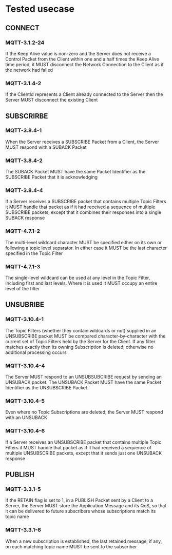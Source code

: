 # Tested usecase

## CONNECT

### MQTT-3.1.2-24 
If the Keep Alive value is non-zero and the Server does not receive a Control 
Packet from the Client within one and a half times the Keep Alive time period, 
it MUST disconnect the Network Connection to the Client as if the network had 
failed
### MQTT-3.1.4-2
If the ClientId represents a Client already connected to the Server then the 
Server MUST disconnect the existing Client


## SUBSCRIRBE

### MQTT-3.8.4-1
When the Server receives a SUBSCRIBE Packet from a Client, the Server MUST 
respond with a SUBACK Packet
### MQTT-3.8.4-2
The SUBACK Packet MUST have the same Packet Identifier as the SUBSCRIBE 
Packet that it is acknowledging
### MQTT-3.8.4-4
If a Server receives a SUBSCRIBE packet that contains multiple Topic Filters it 
MUST handle that packet as if it had received a sequence of multiple SUBSCRIBE 
packets, except that it combines their responses into a single SUBACK response 
### MQTT-4.7.1-2
The multi-level wildcard character MUST be specified either on its own or 
following a topic level separator. In either case it MUST be the last character 
specified in the Topic Filter 
### MQTT-4.7.1-3
The single-level wildcard can be used at any level in the Topic Filter, 
including first and last levels. Where it is used it MUST occupy an entire level 
of the filter


## UNSUBRIBE
### MQTT-3.10.4-1
The Topic Filters (whether they contain wildcards or not) supplied in an 
UNSUBSCRIBE packet MUST be compared character-by-character with the current 
set of Topic Filters held by the Server for the Client. If any filter matches 
exactly then its owning Subscription is deleted, otherwise no additional 
processing occurs
### MQTT-3.10.4-4
The Server MUST respond to an UNSUBSUBCRIBE request by sending an UNSUBACK packet. 
The UNSUBACK Packet MUST have the same Packet Identifier as the UNSUBSCRIBE 
Packet.
### MQTT-3.10.4-5
Even where no Topic Subscriptions are deleted, the Server MUST respond with an 
UNSUBACK
### MQTT-3.10.4-6
If a Server receives an UNSUBSCRIBE packet that contains multiple Topic Filters 
it MUST handle that packet as if it had received a sequence of multiple 
UNSUBSCRIBE packets, except that it sends just one UNSUBACK response

## PUBLISH
### MQTT-3.3.1-5
If the RETAIN flag is set to 1, in a PUBLISH Packet sent by a Client to a Server, 
the Server MUST store the Application Message and its QoS, so that it can be 
delivered to future subscribers whose subscriptions match its topic name 
### MQTT-3.3.1-6
When a new subscription is established, the last retained message, if any, on 
each matching topic name MUST be sent to the subscriber